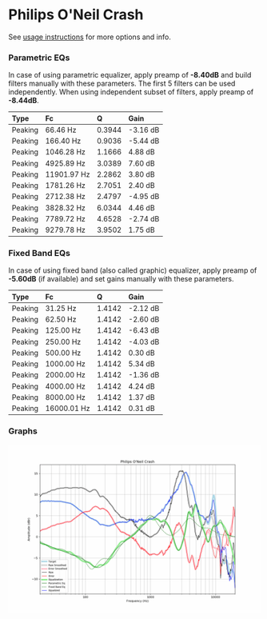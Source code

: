 # Philips O'Neil Crash
See [usage instructions](https://github.com/jaakkopasanen/AutoEq#usage) for more options and info.

### Parametric EQs
In case of using parametric equalizer, apply preamp of **-8.40dB** and build filters manually
with these parameters. The first 5 filters can be used independently.
When using independent subset of filters, apply preamp of **-8.44dB**.

| Type    | Fc          |      Q | Gain     |
|:--------|:------------|:-------|:---------|
| Peaking | 66.46 Hz    | 0.3944 | -3.16 dB |
| Peaking | 166.40 Hz   | 0.9036 | -5.44 dB |
| Peaking | 1046.28 Hz  | 1.1666 | 4.88 dB  |
| Peaking | 4925.89 Hz  | 3.0389 | 7.60 dB  |
| Peaking | 11901.97 Hz | 2.2862 | 3.80 dB  |
| Peaking | 1781.26 Hz  | 2.7051 | 2.40 dB  |
| Peaking | 2712.38 Hz  | 2.4797 | -4.95 dB |
| Peaking | 3828.32 Hz  | 6.0344 | 4.46 dB  |
| Peaking | 7789.72 Hz  | 4.6528 | -2.74 dB |
| Peaking | 9279.78 Hz  | 3.9502 | 1.75 dB  |

### Fixed Band EQs
In case of using fixed band (also called graphic) equalizer, apply preamp of **-5.60dB**
(if available) and set gains manually with these parameters.

| Type    | Fc          |      Q | Gain     |
|:--------|:------------|:-------|:---------|
| Peaking | 31.25 Hz    | 1.4142 | -2.12 dB |
| Peaking | 62.50 Hz    | 1.4142 | -2.60 dB |
| Peaking | 125.00 Hz   | 1.4142 | -6.43 dB |
| Peaking | 250.00 Hz   | 1.4142 | -4.03 dB |
| Peaking | 500.00 Hz   | 1.4142 | 0.30 dB  |
| Peaking | 1000.00 Hz  | 1.4142 | 5.34 dB  |
| Peaking | 2000.00 Hz  | 1.4142 | -1.36 dB |
| Peaking | 4000.00 Hz  | 1.4142 | 4.24 dB  |
| Peaking | 8000.00 Hz  | 1.4142 | 1.37 dB  |
| Peaking | 16000.01 Hz | 1.4142 | 0.31 dB  |

### Graphs
![](./Philips%20O'Neil%20Crash.png)